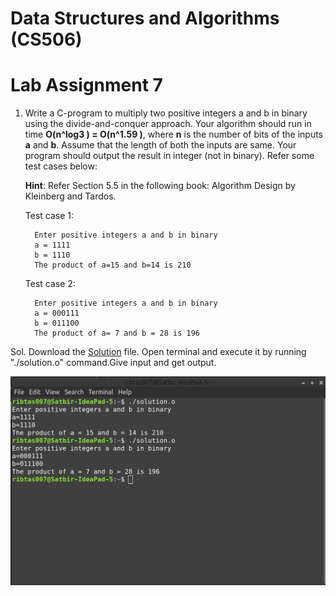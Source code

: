 # Data Structures and Algorithms (CS506)
# Lab Assignment 7 

1. Write a C-program to multiply two positive integers a and b in binary using the
divide-and-conquer approach. Your algorithm should run in time **O(n^log3 ) = O(n^1.59 )**, where **n** is the number of bits of the inputs **a** and **b**. Assume that the
length of both the inputs are same. Your program should output the result in integer (not in binary). 
Refer some test cases below:

    **Hint**: Refer Section 5.5 in the following book: Algorithm Design by Kleinberg and Tardos.
    
    Test case 1:
    
         Enter positive integers a and b in binary
         a = 1111
         b = 1110
         The product of a=15 and b=14 is 210
        
    Test case 2:
    
         Enter positive integers a and b in binary
         a = 000111
         b = 011100
         The product of a= 7 and b = 28 is 196
 
 Sol. Download the [Solution](solution.o) file. Open terminal and execute it by running "./solution.o" command.Give input and get output. 

   ![Output](output/solution.png)
